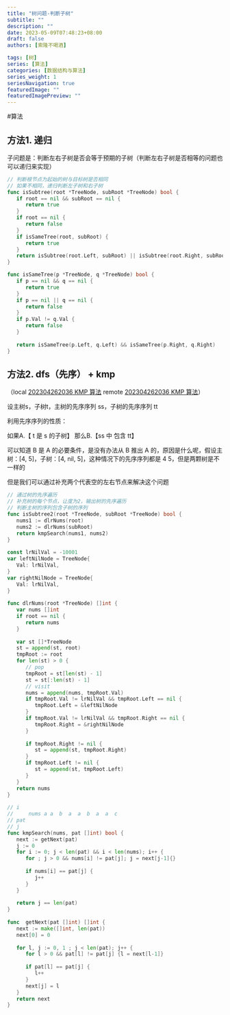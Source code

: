 ```yaml
---
title: "树问题-判断子树"
subtitle: ""
description: ""
date: 2023-05-09T07:48:23+08:00
draft: false
authors: [索隆不喝酒]

tags: [树]
series: [算法]
categories: [数据结构与算法]
series_weight: 1
seriesNavigation: true
featuredImage: ""
featuredImagePreview: ""
---
```

<!--more-->


#算法 

## 方法1. 递归

子问题是：判断左右子树是否会等于预期的子树（判断左右子树是否相等的问题也可以递归来实现）

```go
// 判断根节点为起始的树与目标树是否相同  
// 如果不相同，递归判断左子树和右子树  
func isSubtree(root *TreeNode, subRoot *TreeNode) bool {  
   if root == nil && subRoot == nil {  
      return true  
   }  
   if root == nil {  
      return false  
   }  
   if isSameTree(root, subRoot) {  
      return true  
   }  
   return isSubtree(root.Left, subRoot) || isSubtree(root.Right, subRoot)  
}

func isSameTree(p *TreeNode, q *TreeNode) bool {  
   if p == nil && q == nil {  
      return true  
   }  
   if p == nil || q == nil {  
      return false  
   }  
   if p.Val != q.Val {  
      return false  
   }  
  
   return isSameTree(p.Left, q.Left) && isSameTree(p.Right, q.Right)  
}
```

## 方法2. dfs（先序） + kmp

（local [202304262036 KMP 算法](content/posts/algorithm/202304262036%20KMP%20算法.md) remote [202304262036 KMP 算法](http://honghuiqiang.com/202304262036-kmp-%E7%AE%97%E6%B3%95)）

设主树s，子树t，主树的先序序列 ss，子树的先序序列 tt

利用先序序列的性质：

如果A.【 t 是 s 的子树】 那么B.【ss 中 包含 tt】

可以知道 B 是 A 的必要条件，是没有办法从 B 推出 A 的，原因是什么呢，假设主树：[4, 5]，子树：[4, nil, 5]，这种情况下的先序序列都是 4  5，但是两颗树是不一样的

但是我们可以通过补充两个代表空的左右节点来解决这个问题

```go
// 通过树的先序遍历  
// 补充树的每个节点，让度为2，输出树的先序遍历  
// 判断主树的序列包含子树的序列  
func isSubtree2(root *TreeNode, subRoot *TreeNode) bool {  
   nums1 := dlrNums(root)  
   nums2 := dlrNums(subRoot)  
   return kmpSearch(nums1, nums2)  
}  
  
const lrNilVal = -10001  
var leftNilNode = TreeNode{  
   Val: lrNilVal,  
}  
var rightNilNode = TreeNode{  
   Val: lrNilVal,  
}  
  
func dlrNums(root *TreeNode) []int {  
   var nums []int  
   if root == nil {  
      return nums  
   }  
  
   var st []*TreeNode  
   st = append(st, root)  
   tmpRoot := root  
   for len(st) > 0 {  
      // pop  
      tmpRoot = st[len(st) - 1]  
      st = st[:len(st) - 1]  
      // visit  
      nums = append(nums, tmpRoot.Val)  
      if tmpRoot.Val != lrNilVal && tmpRoot.Left == nil {  
         tmpRoot.Left = &leftNilNode  
      }  
      if tmpRoot.Val != lrNilVal && tmpRoot.Right == nil {  
         tmpRoot.Right = &rightNilNode  
      }  
  
      if tmpRoot.Right != nil {  
         st = append(st, tmpRoot.Right)  
      }  
      if tmpRoot.Left != nil {  
         st = append(st, tmpRoot.Left)  
      }  
   }  
   return nums  
}  
  
// i  
//     nums a a  b  a  a  b  a  a  c  
// pat  
// j  
func kmpSearch(nums, pat []int) bool {  
   next := getNext(pat)  
   j := 0  
   for i := 0; j < len(pat) && i < len(nums); i++ {  
      for ; j > 0 && nums[i] != pat[j]; j = next[j-1]{}  
  
      if nums[i] == pat[j] {  
         j++  
      }  
   }  
  
   return j == len(pat)  
}  
  
func  getNext(pat []int) []int {  
   next := make([]int, len(pat))  
   next[0] = 0  
  
   for l, j := 0, 1 ; j < len(pat); j++ {  
      for l > 0 && pat[l] != pat[j] {l = next[l-1]}  
  
      if pat[l] == pat[j] {  
         l++  
      }  
      next[j] = l  
   }  
   return next  
}
```